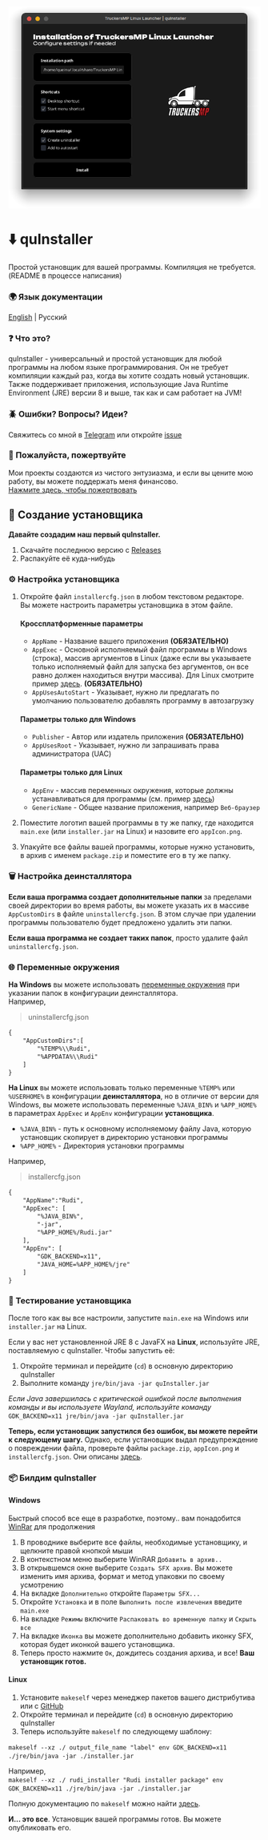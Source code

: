 ![quInstaller window](https://github.com/ZzEdovec/quInstaller/raw/refs/heads/main/readme-banner.png)

# ⬇️ quInstaller
Простой установщик для вашей программы. Компиляция не требуется. (README в процессе написания)

### 🌍 Язык документации
[English](https://github.com/ZzEdovec/quInstaller/blob/main/README.md) | Русский

### ❓ Что это?
quInstaller - универсальный и простой установщик для любой программы на любом языке программирования. Он не требует компиляции каждый раз, когда вы хотите создать новый установщик. Также поддерживает приложения, использующие Java Runtime Environment (JRE) версии 8 и выше, так как и сам работает на JVM!

### 🪲 Ошибки? Вопросы? Идеи?
Свяжитесь со мной в [Telegram](https://t.me/queinu) или откройте [issue](https://github.com/ZzEdovec/quInstaller/issues)

### 🥺 Пожалуйста, пожертвуйте
Мои проекты создаются из чистого энтузиазма, и если вы цените мою работу, вы можете поддержать меня финансово.  
[Нажмите здесь, чтобы пожертвовать](https://www.donationalerts.com/r/queinu)

## 🚀 Создание установщика
**Давайте создадим наш первый quInstaller.**

1. Скачайте последнюю версию с [Releases](https://github.com/ZzEdovec/quInstaller/releases)
2. Распакуйте её куда-нибудь

### ⚙️ Настройка установщика
1. Откройте файл `installercfg.json` в любом текстовом редакторе.  
    Вы можете настроить параметры установщика в этом файле.
    #### Кроссплатформенные параметры
    - `AppName` - Название вашего приложения **(ОБЯЗАТЕЛЬНО)**
	- `AppExec` - Основной исполняемый файл программы в Windows (строка), массив аргументов в Linux (даже если вы указываете только исполняемый файл для запуска без аргументов, он все равно должен находиться внутри массива). Для Linux смотрите пример [здесь](https://github.com/ZzEdovec/quInstaller/blob/main/README.ru.md#:~:text=%D1%83%D1%81%D1%82%D0%B0%D0%BD%D0%BE%D0%B2%D1%89%D0%B8%D0%BA%D0%B0.%0A%D0%9D%D0%B0%D0%BF%D1%80%D0%B8%D0%BC%D0%B5%D1%80%2C-,installercfg.json,-%7B%0A%20%20%20%20%22AppName%22). **(ОБЯЗАТЕЛЬНО)**
	- `AppUsesAutoStart` - Указывает, нужно ли предлагать по умолчанию пользователю добавлять программу в автозагрузку

    #### Параметры только для Windows
    - `Publisher` - Автор или издатель приложения **(ОБЯЗАТЕЛЬНО)**
    - `AppUsesRoot` - Указывает, нужно ли запрашивать права администратора (UAC)

    #### Параметры только для Linux
    - `AppEnv` - массив переменных окружения, которые должны устанавливаться для программы (см. пример [здесь](https://github.com/ZzEdovec/quInstaller/blob/main/README.ru.md#:~:text=%D1%83%D1%81%D1%82%D0%B0%D0%BD%D0%BE%D0%B2%D1%89%D0%B8%D0%BA%D0%B0.%0A%D0%9D%D0%B0%D0%BF%D1%80%D0%B8%D0%BC%D0%B5%D1%80%2C-,installercfg.json,-%7B%0A%20%20%20%20%22AppName%22))
    - `GenericName` - Общее название приложения, например `Веб-браузер`
    
2. Поместите логотип вашей программы в ту же папку, где находится `main.exe` (или `installer.jar` на Linux) и назовите его `appIcon.png`.
3. Упакуйте все файлы вашей программы, которые нужно установить, в архив с именем `package.zip` и поместите его в ту же папку.

### 🗑️ Настройка деинсталлятора
**Если ваша программа создает дополнительные папки** за пределами своей директории во время работы, вы можете указать их в массиве `AppCustomDirs` в файле `uninstallercfg.json`. В этом случае при удалении программы пользователю будет предложено удалить эти папки.

**Если ваша программа не создает таких папок**, просто удалите файл `uninstallercfg.json`.

### 🌐 Переменные окружения
**На Windows** вы можете использовать [переменные окружения](https://learn.microsoft.com/ru-ru/windows/deployment/usmt/usmt-recognized-environment-variables) при указании папок в конфигурации деинсталлятора.  
Например,

> uninstallercfg.json

    {
        "AppCustomDirs":[
            "%TEMP%\\Rudi",
            "%APPDATA%\\Rudi"
        ]
    }

**На Linux** вы можете использовать только переменные `%TEMP%` или `%USERHOME%` в конфигурации **деинсталлятора**, но в отличие от версии для Windows, вы можете использовать переменные `%JAVA_BIN%` и `%APP_HOME%` в параметрах `AppExec` и `AppEnv` конфигурации **установщика**. 

- `%JAVA_BIN%` - путь к основному исполняемому файлу Java, которую установщик скопирует в директорию установки программы
- `%APP_HOME%` - Директория установки программы

Например,

> installercfg.json

    {
        "AppName":"Rudi",
        "AppExec": [
	        "%JAVA_BIN%",
	        "-jar",
	        "%APP_HOME%/Rudi.jar"
		],
		"AppEnv": [
			"GDK_BACKEND=x11",
			"JAVA_HOME=%APP_HOME%/jre"
		]
    }

### 🧪 Тестирование установщика
После того как вы все настроили, запустите `main.exe` на Windows или `installer.jar` на Linux.

Если у вас нет установленной JRE 8 с JavaFX на **Linux**, используйте JRE, поставляемую с quInstaller. Чтобы запустить её:
1. Откройте терминал и перейдите (`cd`) в основную директорию quInstaller
2. Выполните команду `jre/bin/java -jar quInstaller.jar`

*Если Java завершилась с критической ошибкой после выполнения команды и вы используете Wayland, используйте команду* `GDK_BACKEND=x11 jre/bin/java -jar quInstaller.jar`

**Теперь, если установщик запустился без ошибок, вы можете перейти к следующему шагу.** Однако, если установщик выдал предупреждение о повреждении файла, проверьте файлы `package.zip`, `appIcon.png` и `installercfg.json`. Они описаны [здесь](https://github.com/ZzEdovec/quInstaller?tab=readme-ov-file#configuring-installer).

### 📦 Билдим quInstaller
#### Windows
Быстрый способ все еще в разработке, поэтому.. вам понадобится [WinRar](https://www.win-rar.com/start.html) для продолжения
1. В проводнике выберите все файлы, необходимые установщику, и щелкните правой кнопкой мыши
2. В контекстном меню выберите WinRAR `Добавить в архив..`
3. В открывшемся окне выберите `Создать SFX архив`. Вы можете изменить имя архива, формат и метод упаковки по своему усмотрению
4. На вкладке `Дополнительно` откройте `Параметры SFX...`
5. Откройте `Установка` и в поле `Выполнить после извлечения` введите `main.exe`
6. На вкладке `Режимы` включите `Распаковать во временную папку` и `Скрыть все`
7. На вкладке `Иконка` вы можете дополнительно добавить иконку SFX, которая будет иконкой вашего установщика.
8. Теперь просто нажмите `Ок`, дождитесь создания архива, и все! **Ваш установщик готов.**

#### Linux
1. Установите `makeself` через менеджер пакетов вашего дистрибутива или с [GitHub](https://github.com/megastep/makeself)
2. Откройте терминал и перейдите (`cd`) в основную директорию quInstaller
3. Теперь используйте `makeself` по следующему шаблону:

`makeself --xz ./ output_file_name "label" env GDK_BACKEND=x11 ./jre/bin/java -jar ./installer.jar`

Например,  
`makeself --xz ./ rudi_installer "Rudi installer package" env GDK_BACKEND=x11 ./jre/bin/java -jar ./installer.jar`

Полную документацию по `makeself` можно найти [здесь](https://github.com/megastep/makeself?tab=readme-ov-file#usage).

**И... это все**. Установщик вашей программы готов. Вы можете опубликовать его.
